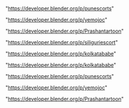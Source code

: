 "https://developer.blender.org/p/punescorts"

"https://developer.blender.org/p/yemojoc"

"https://developer.blender.org/p/Prashantartoon"

"https://developer.blender.org/p/siliguriescort"

"https://developer.blender.org/p/kolkatababe"

 
"https://developer.blender.org/p/kolkatababe"


"https://developer.blender.org/p/punescorts"


"https://developer.blender.org/p/yemojoc"


"https://developer.blender.org/p/Prashantartoon"


 
